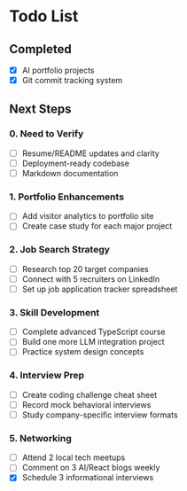 # Todo List

## Completed

- [x] AI portfolio projects
- [x] Git commit tracking system

## Next Steps

### 0. Need to Verify

- [ ] Resume/README updates and clarity
- [ ] Deployment-ready codebase
- [ ] Markdown documentation

### 1. Portfolio Enhancements

- [ ] Add visitor analytics to portfolio site
- [ ] Create case study for each major project

### 2. Job Search Strategy

- [ ] Research top 20 target companies
- [ ] Connect with 5 recruiters on LinkedIn
- [ ] Set up job application tracker spreadsheet

### 3. Skill Development

- [ ] Complete advanced TypeScript course
- [ ] Build one more LLM integration project
- [ ] Practice system design concepts

### 4. Interview Prep

- [ ] Create coding challenge cheat sheet
- [ ] Record mock behavioral interviews
- [ ] Study company-specific interview formats

### 5. Networking

- [ ] Attend 2 local tech meetups
- [ ] Comment on 3 AI/React blogs weekly
- [x] Schedule 3 informational interviews
